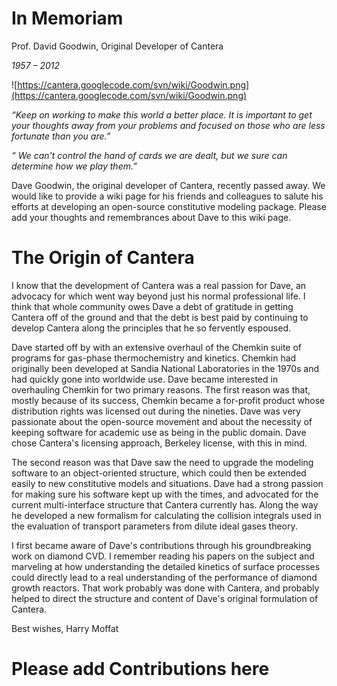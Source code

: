 # In Memoriam #

Prof. David Goodwin, Original Developer of Cantera

_1957 – 2012_


![https://cantera.googlecode.com/svn/wiki/Goodwin.png](https://cantera.googlecode.com/svn/wiki/Goodwin.png)

_“Keep on working to make this world a better place. It is important to get your thoughts away from your problems and focused on those who are less fortunate than you are.”_

_“ We can't control the hand of cards we are dealt, but we sure can determine how we play them.”_


Dave Goodwin, the original developer of Cantera, recently passed away. We would like to provide a wiki page for his friends and colleagues to salute his efforts at developing an open-source constitutive modeling package. Please add your thoughts and remembrances about Dave to this wiki page.

# The Origin of Cantera #

I know that the development of Cantera was a real passion for Dave, an advocacy for which went way beyond just his normal professional life. I think that whole community owes Dave a debt of gratitude in getting Cantera off of the ground and that the debt is best paid by continuing to develop Cantera along the principles that he so fervently espoused.

Dave started off by with an extensive overhaul of the Chemkin suite of programs for gas-phase thermochemistry and kinetics. Chemkin had originally been developed at Sandia National Laboratories in the 1970s and had quickly gone into worldwide use. Dave became interested in overhauling Chemkin for two primary reasons. The first reason was that, mostly because of its success, Chemkin became a for-profit product whose distribution rights was licensed out during the nineties. Dave was very passionate about the open-source movement and about the necessity of keeping software for academic use as being in the public domain. Dave chose Cantera's licensing approach, Berkeley license, with this in mind.

The second reason was that Dave saw the need to upgrade the modeling software to an object-oriented structure, which could then be extended easily to new constitutive models and situations. Dave had a strong passion for making sure his software kept up with the times, and advocated for the current multi-interface structure that Cantera currently has. Along the way he developed a new formalism for calculating the collision integrals used in the evaluation of transport parameters from dilute ideal gases theory.

I first became aware of Dave's contributions through his groundbreaking work on diamond  CVD. I remember reading his papers on the subject and marveling at how understanding the detailed kinetics of surface processes could directly lead to a real understanding of the performance of diamond growth reactors. That work probably was done with Cantera, and probably helped to direct the structure and content of Dave's original formulation of Cantera.


Best wishes,
Harry Moffat


# Please add Contributions here #